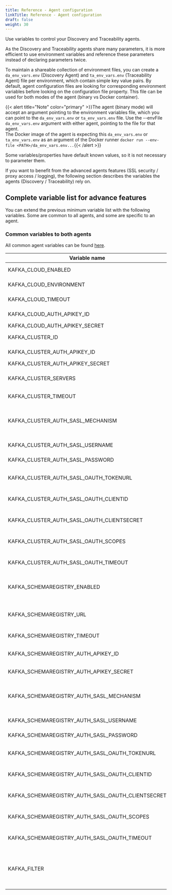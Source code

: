 ```yaml
---
title: Reference - Agent configuration
linkTitle: Reference - Agent configuration
draft: false
weight: 30
---
```

Use variables to control your Discovery and Traceability agents.

As the Discovery and Traceability agents share many parameters, it is more efficient to use environment variables and reference these parameters instead of declaring parameters twice.

To maintain a shareable collection of environment files, you can create a `da_env_vars.env` (Discovery Agent) and `ta_env_vars.env` (Traceability Agent) file per environment, which contain simple key value pairs. By default, agent configuration files are looking for corresponding environment variables before looking on the configuration file property. This file can be used for both modes of the agent (binary vs Docker container).
  
{{< alert title="Note" color="primary" >}}The agent (binary mode) will accept an argument pointing to the environment variables file, which you can point to the `da_env_vars.env` or `ta_env_vars.env` file. Use the --envFile `da_env_vars.env` argument with either agent, pointing to the file for that agent. <br />The Docker image of the agent is expecting this `da_env_vars.env` or `ta_env_vars.env` as an argument of the Docker runner `docker run --env-file <PATH>/da_env_vars.env...`{{< /alert >}}

Some variables/properties have default known values, so it is not necessary to parameter them.

If you want to benefit from the advanced agents features (SSL security / proxy access / logging), the following section describes the variables the agents (Discovery / Traceability) rely on.

## Complete variable list for advance features

You can extend the previous minimum variable list with the following variables. Some are common to all agents, and some are specific to an agent.

### Common variables to both agents

All common agent variables can be found [here](/docs/connect_manage_environ/connected_agent_common_reference/agent-variables#agent-variables).

| Variable name                                         | Description                                                                                                                                                                                                                                       |
| ----------------------------------------------------- | --------------------------------------------------------------------------------------------------------------------------------------------------------------------------------------------------------------------------------------------------|
| KAFKA_CLOUD_ENABLED                                   | When set to TRUE, the agent is configured to use Confluent Cloud.                                                                                                                                                                                 |
| KAFKA_CLOUD_ENVIRONMENT                               | The identifier of the Confluent Cloud environment.                                                                                                                                                                                                |
| KAFKA_CLOUD_TIMEOUT                                   | The timeout for Confluent Cloud clients (default: `30s`).                                                                                                                                                                                         |
| KAFKA_CLOUD_AUTH_APIKEY_ID                            | The cloud API key associated to the Confluent Cloud environment.                                                                                                                                                                                  |
| KAFKA_CLOUD_AUTH_APIKEY_SECRET                        | The secret for the cloud API key.                                                                                                                                                                                                                 |
| KAFKA_CLUSTER_ID                                      | The identifier for the Kafka cluster within the Confluent Cloud environment.                                                                                                                                                                      |
| KAFKA_CLUSTER_AUTH_APIKEY_ID                          | The API key associated to the Confluent Cloud cluster.                                                                                                                                                                                            |
| KAFKA_CLUSTER_AUTH_APIKEY_SECRET                      | The secret for the cluster API key.                                                                                                                                                                                                               |
| KAFKA_CLUSTER_SERVERS                                 | The bootstrap server that the agent uses to communicate with the Kafka cluster when configured to use the Confluent Platform.                                                                                                                     |
| KAFKA_CLUSTER_TIMEOUT                                 | The timeout for Kafka cluster client (default: `30s`).                                                                                                                                                                                            |
| KAFKA_CLUSTER_AUTH_SASL_MECHANISM                     | The SASL authentication mechanism (PLAIN, SCRAM-SHA-256 or SCRAM-SHA-512, OAUTHBEARER) that the agent will use to communicate with the Kafka cluster within the Confluent Platform.                                                               |
| KAFKA_CLUSTER_AUTH_SASL_USERNAME                      | The SASL username used for authenticating with the Kafka cluster.                                                                                                                                                                                 |
| KAFKA_CLUSTER_AUTH_SASL_PASSWORD                      | The password for the SASL user for authenticating with the Kafka cluster.                                                                                                                                                                         |
| KAFKA_CLUSTER_AUTH_SASL_OAUTH_TOKENURL                | The OAUTH/OIDC token endpoint to acquire bearer token for the OAUTHBEARER authentication with the Kafka cluster.                                                                                                                                  |
| KAFKA_CLUSTER_AUTH_SASL_OAUTH_CLIENTID                | The OAUTH/OIDC client id for the OAUTHBEARER authentication with the Kafka cluster.                                                                                                                                                               |
| KAFKA_CLUSTER_AUTH_SASL_OAUTH_CLIENTSECRET            | The OAUTH/OIDC client secret for the OAUTHBEARER authentication with the Kafka cluster.                                                                                                                                                           |
| KAFKA_CLUSTER_AUTH_SASL_OAUTH_SCOPES                  | The comma separated list of OAUTH/OIDC scopes for the OAUTHBEARER authentication with the Kafka cluster.                                                                                                                                          |
| KAFKA_CLUSTER_AUTH_SASL_OAUTH_TIMEOUT                 | The timeout for OAUTH/OIDC client to acquire token for the OAUTHBEARER authentication with the Kafka cluster (default: `30s`).                                                                                                                    |
| KAFKA_SCHEMAREGISTRY_ENABLED                          | When set to TRUE, the Discovery Agent is configured to use the Schema registry to discover schema associated to the topic for preparing the AsyncAPI specification.                                                                               |
| KAFKA_SCHEMAREGISTRY_URL                              | The base URL that the Discovery Agent uses to communicate with the Schema registry when configured to use the Confluent Platform.                                                                                                                 |
| KAFKA_SCHEMAREGISTRY_TIMEOUT                          | The timeout for Schema registry client (default: `30s`).                                                                                                                                                                                          |
| KAFKA_SCHEMAREGISTRY_AUTH_APIKEY_ID                   | The API key associated to the Schema registry in the Confluent Cloud/Confluent Platform.                                                                                                                                                          |
| KAFKA_SCHEMAREGISTRY_AUTH_APIKEY_SECRET               | The secret for the Schema registry API key in Confluent Cloud.                                                                                                                                                                                    |
| KAFKA_SCHEMAREGISTRY_AUTH_SASL_MECHANISM              | The SASL authentication mechanism (PLAIN, SCRAM-SHA-256 or SCRAM-SHA-512, OAUTHBEARER) that the agent will use to communicate with the Schema registry within the Confluent Platform.                                                             |
| KAFKA_SCHEMAREGISTRY_AUTH_SASL_USERNAME               | The SASL username used for authenticating with the Schema registry.                                                                                                                                                                               |
| KAFKA_SCHEMAREGISTRY_AUTH_SASL_PASSWORD               | The password for the SASL user for authenticating with the Schema registry.                                                                                                                                                                       |
| KAFKA_SCHEMAREGISTRY_AUTH_SASL_OAUTH_TOKENURL         | The OAUTH/OIDC token endpoint to acquire bearer token for the OAUTHBEARER authentication with the Schema registry.                                                                                                                                |
| KAFKA_SCHEMAREGISTRY_AUTH_SASL_OAUTH_CLIENTID         | The OAUTH/OIDC client id for the OAUTHBEARER authentication with the Schema registry.                                                                                                                                                             |
| KAFKA_SCHEMAREGISTRY_AUTH_SASL_OAUTH_CLIENTSECRET     | The OAUTH/OIDC client secret for the OAUTHBEARER authentication with the Schema registry.                                                                                                                                                         |
| KAFKA_SCHEMAREGISTRY_AUTH_SASL_OAUTH_SCOPES           | The comma separated list of OAUTH/OIDC scopes for the OAUTHBEARER authentication with the Schema registry.                                                                                                                                        |
| KAFKA_SCHEMAREGISTRY_AUTH_SASL_OAUTH_TIMEOUT          | The timeout for OAUTH/OIDC client to acquire token for the OAUTHBEARER authentication with the Schema registry (default: `30s`).                                                                                                                  |
| KAFKA_FILTER                                          | Filter condition expression for discovering API based on topic name. The conditional expression must have \"tag\" as the prefix/selector. For example, `tag.some_topic_name.Exists() == true` or `tag.MatchRegEx("topic_name_starts_with.*")`.    |
